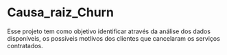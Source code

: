 # Causa_raiz_Churn
 Esse projeto tem como objetivo identificar através da análise dos dados disponíveis, os possíveis motlivos dos clientes que cancelaram os serviços contratados.

